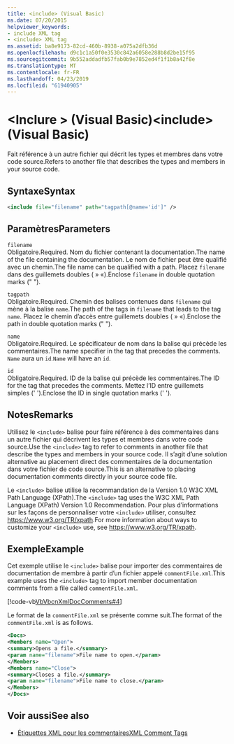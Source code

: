 ```yaml
---
title: <include> (Visual Basic)
ms.date: 07/20/2015
helpviewer_keywords:
- include XML tag
- <include> XML tag
ms.assetid: ba8e9173-82cd-460b-8938-a075a2dfb36d
ms.openlocfilehash: d9c1c1a50f0e3530c842a6058e288b8d2be15f95
ms.sourcegitcommit: 9b552addadfb57fab0b9e7852ed4f1f1b8a42f8e
ms.translationtype: MT
ms.contentlocale: fr-FR
ms.lasthandoff: 04/23/2019
ms.locfileid: "61940905"
---
```

# <a name="include-visual-basic"></a><span data-ttu-id="4ec13-102">\<Inclure > (Visual Basic)</span><span class="sxs-lookup"><span data-stu-id="4ec13-102">\<include> (Visual Basic)</span></span>
<span data-ttu-id="4ec13-103">Fait référence à un autre fichier qui décrit les types et membres dans votre code source.</span><span class="sxs-lookup"><span data-stu-id="4ec13-103">Refers to another file that describes the types and members in your source code.</span></span>  
  
## <a name="syntax"></a><span data-ttu-id="4ec13-104">Syntaxe</span><span class="sxs-lookup"><span data-stu-id="4ec13-104">Syntax</span></span>  
  
```xml  
<include file="filename" path="tagpath[@name='id']" />  
```  
  
## <a name="parameters"></a><span data-ttu-id="4ec13-105">Paramètres</span><span class="sxs-lookup"><span data-stu-id="4ec13-105">Parameters</span></span>  
 `filename`  
 <span data-ttu-id="4ec13-106">Obligatoire.</span><span class="sxs-lookup"><span data-stu-id="4ec13-106">Required.</span></span> <span data-ttu-id="4ec13-107">Nom du fichier contenant la documentation.</span><span class="sxs-lookup"><span data-stu-id="4ec13-107">The name of the file containing the documentation.</span></span> <span data-ttu-id="4ec13-108">Le nom de fichier peut être qualifié avec un chemin.</span><span class="sxs-lookup"><span data-stu-id="4ec13-108">The file name can be qualified with a path.</span></span> <span data-ttu-id="4ec13-109">Placez `filename` dans des guillemets doubles ( » «).</span><span class="sxs-lookup"><span data-stu-id="4ec13-109">Enclose `filename` in double quotation marks (" ").</span></span>  
  
 `tagpath`  
 <span data-ttu-id="4ec13-110">Obligatoire.</span><span class="sxs-lookup"><span data-stu-id="4ec13-110">Required.</span></span> <span data-ttu-id="4ec13-111">Chemin des balises contenues dans `filename` qui mène à la balise `name`.</span><span class="sxs-lookup"><span data-stu-id="4ec13-111">The path of the tags in `filename` that leads to the tag `name`.</span></span> <span data-ttu-id="4ec13-112">Placez le chemin d’accès entre guillemets doubles ( » «).</span><span class="sxs-lookup"><span data-stu-id="4ec13-112">Enclose the path in double quotation marks (" ").</span></span>  
  
 `name`  
 <span data-ttu-id="4ec13-113">Obligatoire.</span><span class="sxs-lookup"><span data-stu-id="4ec13-113">Required.</span></span> <span data-ttu-id="4ec13-114">Le spécificateur de nom dans la balise qui précède les commentaires.</span><span class="sxs-lookup"><span data-stu-id="4ec13-114">The name specifier in the tag that precedes the comments.</span></span> <span data-ttu-id="4ec13-115">`Name` aura un `id`.</span><span class="sxs-lookup"><span data-stu-id="4ec13-115">`Name` will have an `id`.</span></span>  
  
 `id`  
 <span data-ttu-id="4ec13-116">Obligatoire.</span><span class="sxs-lookup"><span data-stu-id="4ec13-116">Required.</span></span> <span data-ttu-id="4ec13-117">ID de la balise qui précède les commentaires.</span><span class="sxs-lookup"><span data-stu-id="4ec13-117">The ID for the tag that precedes the comments.</span></span> <span data-ttu-id="4ec13-118">Mettez l’ID entre guillemets simples (' ').</span><span class="sxs-lookup"><span data-stu-id="4ec13-118">Enclose the ID in single quotation marks (' ').</span></span>  
  
## <a name="remarks"></a><span data-ttu-id="4ec13-119">Notes</span><span class="sxs-lookup"><span data-stu-id="4ec13-119">Remarks</span></span>  
 <span data-ttu-id="4ec13-120">Utilisez le `<include>` balise pour faire référence à des commentaires dans un autre fichier qui décrivent les types et membres dans votre code source.</span><span class="sxs-lookup"><span data-stu-id="4ec13-120">Use the `<include>` tag to refer to comments in another file that describe the types and members in your source code.</span></span> <span data-ttu-id="4ec13-121">Il s’agit d’une solution alternative au placement direct des commentaires de la documentation dans votre fichier de code source.</span><span class="sxs-lookup"><span data-stu-id="4ec13-121">This is an alternative to placing documentation comments directly in your source code file.</span></span>  
  
 <span data-ttu-id="4ec13-122">Le `<include>` balise utilise la recommandation de la Version 1.0 W3C XML Path Language (XPath).</span><span class="sxs-lookup"><span data-stu-id="4ec13-122">The `<include>` tag uses the W3C XML Path Language (XPath) Version 1.0 Recommendation.</span></span> <span data-ttu-id="4ec13-123">Pour plus d’informations sur les façons de personnaliser votre `<include>` utiliser, consultez <https://www.w3.org/TR/xpath>.</span><span class="sxs-lookup"><span data-stu-id="4ec13-123">For more information about ways to customize your `<include>` use, see <https://www.w3.org/TR/xpath>.</span></span>  
  
## <a name="example"></a><span data-ttu-id="4ec13-124">Exemple</span><span class="sxs-lookup"><span data-stu-id="4ec13-124">Example</span></span>  
 <span data-ttu-id="4ec13-125">Cet exemple utilise le `<include>` balise pour importer des commentaires de documentation de membre à partir d’un fichier appelé `commentFile.xml`.</span><span class="sxs-lookup"><span data-stu-id="4ec13-125">This example uses the `<include>` tag to import member documentation comments from a file called `commentFile.xml`.</span></span>  
  
 [!code-vb[VbVbcnXmlDocComments#4](~/samples/snippets/visualbasic/VS_Snippets_VBCSharp/VbVbcnXmlDocComments/VB/Class1.vb#4)]  
  
 <span data-ttu-id="4ec13-126">Le format de la `commentFile.xml` se présente comme suit.</span><span class="sxs-lookup"><span data-stu-id="4ec13-126">The format of the `commentFile.xml` is as follows.</span></span>  
  
```xml  
<Docs>  
<Members name="Open">  
<summary>Opens a file.</summary>  
<param name="filename">File name to open.</param>  
</Members>  
<Members name="Close">  
<summary>Closes a file.</summary>  
<param name="filename">File name to close.</param>  
</Members>  
</Docs>  
```  
  
## <a name="see-also"></a><span data-ttu-id="4ec13-127">Voir aussi</span><span class="sxs-lookup"><span data-stu-id="4ec13-127">See also</span></span>

- [<span data-ttu-id="4ec13-128">Étiquettes XML pour les commentaires</span><span class="sxs-lookup"><span data-stu-id="4ec13-128">XML Comment Tags</span></span>](../../../visual-basic/language-reference/xmldoc/index.md)
